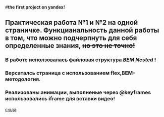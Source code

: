 #**the first project on yandex!**
## Практическая работа №1 и №2 на одной страничке. Функцианальность данной работы в том, что можно подчерпнуть для себя определенные знания, ~~но это не точно!~~

### В работе исползовалась файловая структура _BEM Nested_ !

### Верcаталсь страница с использованием flex,BEM- методология.
### Реализованы  анимации, выполненые через @keyframes использовались  iframe для вставки видео!

[сюда](https://servicebox.github.io/how-to-learn/index.html)

